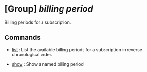 # [Group] _billing period_

Billing periods for a subscription.

## Commands

- [list](/Commands/billing/period/_list.md)
: List the available billing periods for a subscription in reverse chronological order.

- [show](/Commands/billing/period/_show.md)
: Show a named billing period.
